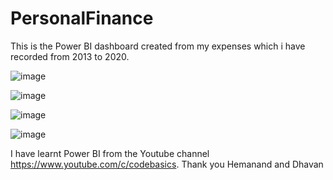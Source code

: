 # PersonalFinance

This is the Power BI dashboard created from my expenses which i have recorded from 2013 to 2020.

![image](https://user-images.githubusercontent.com/52042305/183253735-f414e2b3-9950-4531-a4c0-29eab826c55a.png)

![image](https://user-images.githubusercontent.com/52042305/183253743-47ca2018-3aa5-4695-a74c-44a16203e895.png)

![image](https://user-images.githubusercontent.com/52042305/183253747-7eaf81aa-806e-4c4c-8331-bf7f84d2b342.png)

![image](https://user-images.githubusercontent.com/52042305/183253810-e8a8781e-ed5b-4f76-9e36-941aece55505.png)

I have learnt Power BI from the Youtube channel  https://www.youtube.com/c/codebasics. Thank you Hemanand and Dhavan

